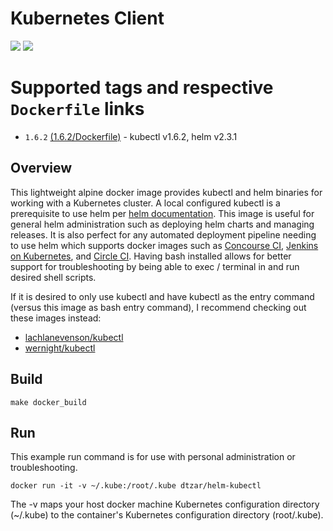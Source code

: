 # Kubernetes Client

[![](https://images.microbadger.com/badges/image/dtzar/helm-kubectl.svg)](https://microbadger.com/images/dtzar/helm-kubectl "Get your own image badge on microbadger.com")
[![](https://images.microbadger.com/badges/version/dtzar/helm-kubectl.svg)](https://microbadger.com/images/dtzar/helm-kubectl "Get your own version badge on microbadger.com")

# Supported tags and respective `Dockerfile` links

* `1.6.2`    [(1.6.2/Dockerfile)](https://github.com/dtzar/helm-kubectl/blob/1.6.2/Dockerfile) - kubectl v1.6.2, helm v2.3.1


## Overview

This lightweight alpine docker image provides kubectl and helm binaries for working with a Kubernetes cluster.  A local configured kubectl is a prerequisite to use helm per [helm documentation](https://github.com/kubernetes/helm/blob/master/docs/quickstart.md).  This image is useful for general helm administration such as deploying helm charts and managing releases. It is also perfect for any automated deployment pipeline needing to use helm which supports docker images such as [Concourse CI](https://concourse.ci), [Jenkins on Kubernetes](https://kubeapps.com/charts/stable/jenkins), and [Circle CI](https://circleci.com/integrations/docker/).  Having bash installed allows for better support for troubleshooting by being able to exec / terminal in and run desired shell scripts.

If it is desired to only use kubectl and have kubectl as the entry command (versus this image as bash entry command), I recommend checking out these images instead:
* [lachlanevenson/kubectl](https://hub.docker.com/r/lachlanevenson/k8s-kubectl/)
* [wernight/kubectl](https://hub.docker.com/r/wernight/kubectl/)

## Build

`make docker_build`

## Run

This example run command is for use with personal administration or troubleshooting.

`docker run -it -v ~/.kube:/root/.kube dtzar/helm-kubectl`

The -v maps your host docker machine Kubernetes configuration directory (~/.kube) to the container's Kubernetes configuration directory (root/.kube).
